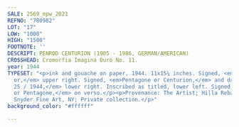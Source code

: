 ```yaml
---
SALE: 2569_mpw_2021
REFNO: "780982"
LOT: "17"
LOW: "1000"
HIGH: "1500"
FOOTNOTE: ''
DESCRIPT: PENROD CENTURION (1905 - 1986, GERMAN/AMERICAN)
CROSSHEAD: Cromorfia Imagina Duro No. 11.
year: 1944
TYPESET: "<p>ink and gouache on paper, 1944. 11x15¼ inches. Signed, <em>Centurion
  or,</em> upper right. Signed, <em>Pentagone or Centurion,</em> and dated, <em>Apr
  25 / 1944,</em> lower right. Inscribed as titled, lower left. Signed, <em>Centurion
  or Pentagone,</em> on verso.</p><p>Provenance: The Artist; Hilla Rebay Foundation;
  Snyder Fine Art, NY; Private collection.</p>"
background_color: "#ffffff"

---
```

